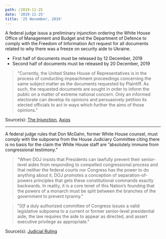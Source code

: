 ```yaml
---
path: /2019-11-25
date: '2019-11-25'
title: '25 November, 2019'
---
```

A federal judge issus a preliminary injunction ordering the White House Office of Management and Budget and the Department of Defence to comply with the Freedom of Information Act request for all documents related to why there was a freeze on security aide to Ukraine.

* First half of documents must be released by 12 December, 2019
* Second half of documents must be released by 20 December, 2019

> "Currently, the United States House of Representatives is in the process of conducting impeachment proceedings concerning the same subject matter as the documents requested by Plaintiff. As such, the requested documents are sought in order to inform the public on a matter of extreme national concern. Only an informed electorate can develop its opinions and persuasively petition its elected officials to act in ways which further the aims of those opinions."

<span class=“sources”>

Source(s): [The Injunction](https://drive.google.com/file/d/1k25C0_ydlrxyiH-CfhzymqsGuIN8iMkX/view), [Axios](https://www.axios.com/judge-orders-ukraine-aid-records-released-trump-impeachment-991bd47b-2f8a-43bf-bf41-3aee3eb0a546.html)

</span>

---

A federal judge rules that Don McGahn, former White House counsel, must comply with the subpoena from the House Judiciary Committee citing there is no basis for the claim the White House staff are ”absolutely immune from congressional testimony.”

> "When DOJ insists that Presidents can lawfully prevent their senior-level aides from responding to compelled congressional process and that neither the federal courts nor Congress has the power to do anything about it, DOJ promotes a conception of separation-of-powers principles that gets these constitutional commands exactly backwards. In reality, it is a core tenet of this Nation’s founding that the powers of a monarch must be split between the branches of the government to prevent tyranny."

> "[I]f a duly authorized committee of Congress issues a valid legislative subpoena to a current or former senior-level presidential aide, the law requires the aide to appear as directed, and assert executive privilege as appropriate."

<span class=“sources”>

Source(s): [Judicial Ruling](https://assets.documentcloud.org/documents/6560656/JACKSON-MCGAHN-RULING.pdf)

</span>
